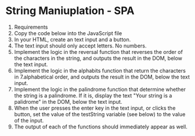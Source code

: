 # String Maniuplation - SPA

1. Requirements
2. Copy the code below into the JavaScript file
3. In your HTML, create an text input and a button.
4. The text input should only accept letters. No numbers.
5. Implement the logic in the reversal function that reverses the order of the characters in the string, and outputs the result in the DOM, below the text input.
6. Implement the logic in the alphabits function that return the characters in 7.alphabetical order, and outputs the result in the DOM, below the text input.
8. Implement the logic in the palindrome function that determine whether the string is a palindrome. If it is, display the text "Your string is a palidrome" in the DOM, below the text input.
9. When the user presses the enter key in the text input, or clicks the button, set the value of the testString variable (see below) to the value of the input.
10. The output of each of the functions should immediately appear as well.

